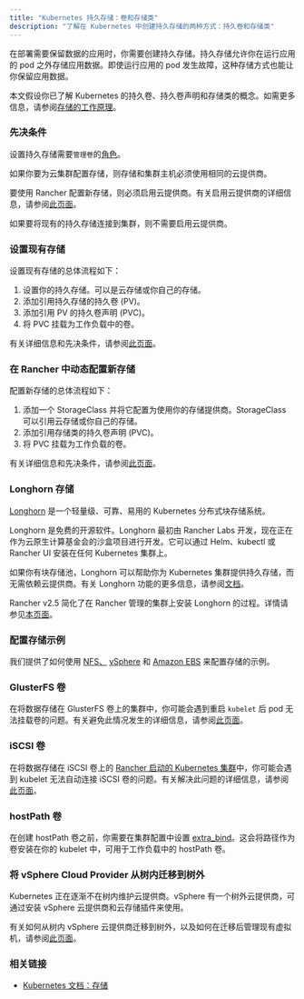 ```yaml
---
title: "Kubernetes 持久存储：卷和存储类"
description: "了解在 Kubernetes 中创建持久存储的两种方式：持久卷和存储类"
---
```

在部署需要保​​留数据的应用时，你需要创建持久存储。持久存储允许你在运行应用的 pod 之外存储应用数据。即使运行应用的 pod 发生故障，这种存储方式也能让你保留应用数据。

本文假设你已了解 Kubernetes 的持久卷、持久卷声明和存储类的概念。如需更多信息，请参阅[存储的工作原理](../how-to-guides/advanced-user-guides/manage-clusters/create-kubernetes-persistent-storage/manage-persistent-storage/about-persistent-storage.md)。

### 先决条件

设置持久存储需要`管理卷`的[角色](../how-to-guides/advanced-user-guides/authentication-permissions-and-global-configuration/manage-role-based-access-control-rbac/cluster-and-project-roles.md#项目角色参考)。

如果你要为云集群配置存储，则存储和集群主机必须使用相同的云提供商。

要使用 Rancher 配置新存储，则必须启用云提供商。有关启用云提供商的详细信息，请参阅[此页面](set-up-cloud-providers.md)。

如果要将现有的持久存储连接到集群，则不需要启用云提供商。

### 设置现有存储

设置现有存储的总体流程如下：

1. 设置你的持久存储。可以是云存储或你自己的存储。
2. 添加引用持久存储的持久卷 (PV)。
3. 添加引用 PV 的持久卷声明 (PVC)。
4. 将 PVC 挂载为工作负载中的卷。

有关详细信息和先决条件，请参阅[此页面](../how-to-guides/advanced-user-guides/manage-clusters/create-kubernetes-persistent-storage/manage-persistent-storage/set-up-existing-storage.md)。

### 在 Rancher 中动态配置新存储

配置新存储的总体流程如下：

1. 添加一个 StorageClass 并将它配置为使用你的存储提供商。StorageClass 可以引用云存储或你自己的存储。
2. 添加引用存储类的持久卷声明 (PVC)。
3. 将 PVC 挂载为工作负载的卷。

有关详细信息和先决条件，请参阅[此页面](../how-to-guides/advanced-user-guides/manage-clusters/create-kubernetes-persistent-storage/manage-persistent-storage/dynamically-provision-new-storage.md)。

### Longhorn 存储

[Longhorn](https://longhorn.io/) 是一个轻量级、可靠、易用的 Kubernetes 分布式块存储系统。

Longhorn 是免费的开源软件。Longhorn 最初由 Rancher Labs 开发，现在正在作为云原生计算基金会的沙盒项目进行开发。它可以通过 Helm、kubectl 或 Rancher UI 安装在任何 Kubernetes 集群上。

如果你有块存储池，Longhorn 可以帮助你为 Kubernetes 集群提供持久存储，而无需依赖云提供商。有关 Longhorn 功能的更多信息，请参阅[文档](https://longhorn.io/docs/latest/what-is-longhorn/)。

Rancher v2.5 简化了在 Rancher 管理的集群上安装 Longhorn 的过程。详情请参见[本页面](../explanations/integrations-in-rancher/longhorn.md)。

### 配置存储示例

我们提供了如何使用 [NFS、](../how-to-guides/advanced-user-guides/manage-clusters/create-kubernetes-persistent-storage/provisioning-storage-examples/nfs-storage.md) [vSphere](../how-to-guides/advanced-user-guides/manage-clusters/create-kubernetes-persistent-storage/provisioning-storage-examples/vsphere-storage.md) 和 [Amazon EBS](../how-to-guides/advanced-user-guides/manage-clusters/create-kubernetes-persistent-storage/provisioning-storage-examples/persistent-storage-in-amazon-ebs.md) 来配置存储的示例。

### GlusterFS 卷

在将数据存储在 GlusterFS 卷上的集群中，你可能会遇到重启 `kubelet` 后 pod 无法挂载卷的问题。有关避免此情况发生的详细信息，请参阅[此页面](../how-to-guides/advanced-user-guides/manage-clusters/create-kubernetes-persistent-storage/manage-persistent-storage/about-glusterfs-volumes.md)。

### iSCSI 卷

在将数据存储在 iSCSI 卷上的 [Rancher 启动的 Kubernetes 集群](launch-kubernetes-with-rancher.md)中，你可能会遇到 kubelet 无法自动连接 iSCSI 卷的问题。有关解决此问题的详细信息，请参阅[此页面](../how-to-guides/advanced-user-guides/manage-clusters/create-kubernetes-persistent-storage/manage-persistent-storage/install-iscsi-volumes.md)。

### hostPath 卷
在创建 hostPath 卷之前，你需要在集群配置中设置 [extra_bind](https://rancher.com/docs/rke/latest/en/config-options/services/services-extras/#extra-binds/)。这会将路径作为卷安装在你的 kubelet 中，可用于工作负载中的 hostPath 卷。

### 将 vSphere Cloud Provider 从树内迁移到树外

Kubernetes 正在逐渐不在树内维护云提供商。vSphere 有一个树外云提供商，可通过安装 vSphere 云提供商和云存储插件来使用。

有关如何从树内 vSphere 云提供商迁移到树外，以及如何在迁移后管理现有虚拟机，请参阅[此页面](../how-to-guides/new-user-guides/kubernetes-clusters-in-rancher-setup/launch-kubernetes-with-rancher/set-up-cloud-providers/vsphere/configure-out-of-tree-vsphere.md)。

### 相关链接

- [Kubernetes 文档：存储](https://kubernetes.io/docs/concepts/storage/)
